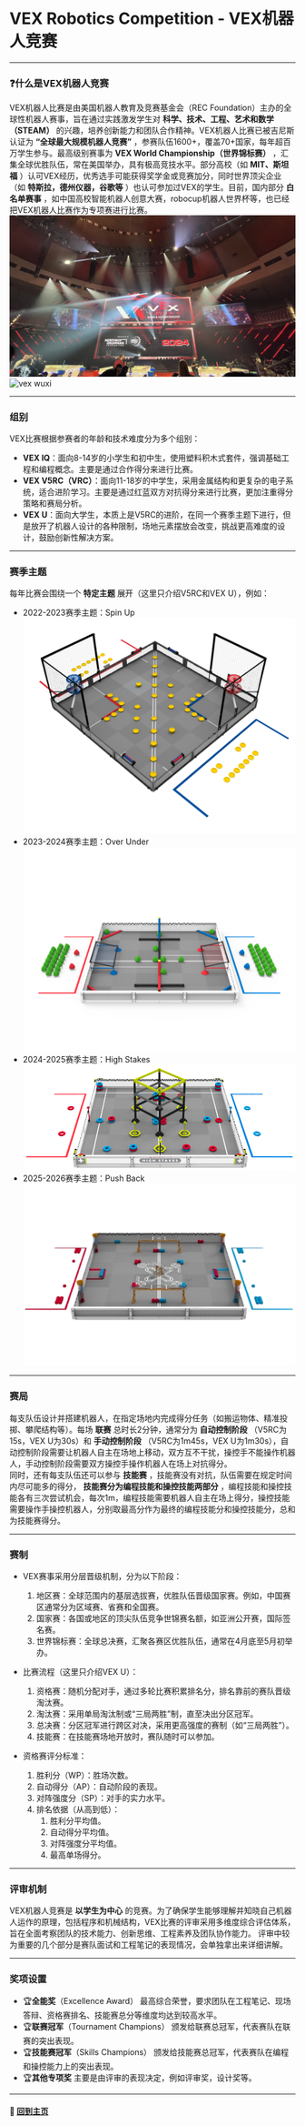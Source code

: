 # VEX Robotics Competition - VEX机器人竞赛
***

### :question:什么是VEX机器人竞赛
VEX机器人比赛是由美国机器人教育及竞赛基金会（REC Foundation）主办的全球性机器人赛事，旨在通过实践激发学生对 **科学、技术、工程、艺术和数学（STEAM）** 的兴趣，培养创新能力和团队合作精神。VEX机器人比赛已被吉尼斯认证为 **“全球最大规模机器人竞赛”** ，参赛队伍1600+，覆盖70+国家，每年超百万学生参与。最高级别赛事为 **VEX World Championship（世界锦标赛）** ，汇集全球优胜队伍，常在美国举办，具有极高竞技水平。部分高校（如 **MIT、斯坦福** ）认可VEX经历，优秀选手可能获得奖学金或竞赛加分，同时世界顶尖企业（如 **特斯拉，德州仪器，谷歌等** ）也认可参加过VEX的学生。目前，国内部分 **白名单赛事** ，如中国高校智能机器人创意大赛，robocup机器人世界杯等，也已经把VEX机器人比赛作为专项赛进行比赛。
![vex worlds](./attachment/picture/vex%20worlds.jpg)
![vex wuxi](./attachment/picture/vex%20wuxi.jpg)
***

### 组别
VEX比赛根据参赛者的年龄和技术难度分为多个组别：
- **VEX IQ**：面向8-14岁的小学生和初中生，使用塑料积木式套件，强调基础工程和编程概念。主要是通过合作得分来进行比赛。
- **VEX V5RC（VRC）**：面向11-18岁的中学生，采用金属结构和更复杂的电子系统，适合进阶学习。主要是通过红蓝双方对抗得分来进行比赛，更加注重得分策略和赛局分析。
- **VEX U**：面向大学生，本质上是V5RC的进阶，在同一个赛季主题下进行，但是放开了机器人设计的各种限制，场地元素摆放会改变，挑战更高难度的设计，鼓励创新性解决方案。
***

### 赛季主题
每年比赛会围绕一个 **特定主题** 展开（这里只介绍V5RC和VEX U），例如：

- 2022-2023赛季主题：Spin Up
  ![spin up](./attachment/picture/spin%20up.png)
- 2023-2024赛季主题：Over Under
  ![over under](./attachment/picture/over%20under.webp)
- 2024-2025赛季主题：High Stakes
  ![high stakes](./attachment/picture/high%20stakes.png)
- 2025-2026赛季主题：Push Back
  ![push back](./attachment/picture/push%20back.png)
***

### 赛局
每支队伍设计并搭建机器人，在指定场地内完成得分任务（如搬运物体、精准投掷、攀爬结构等）。每场 **联赛** 总时长2分钟，通常分为 **自动控制阶段** （V5RC为15s，VEX U为30s）和 **手动控制阶段** （V5RC为1m45s，VEX U为1m30s），自动控制阶段需要让机器人自主在场地上移动，双方互不干扰，操控手不能操作机器人，手动控制阶段需要双方操控手操作机器人在场上对抗得分。  
同时，还有每支队伍还可以参与 **技能赛** ，技能赛没有对抗，队伍需要在规定时间内尽可能多的得分， **技能赛分为编程技能和操控技能两部分** ，编程技能和操控技能各有三次尝试机会，每次1m，编程技能需要机器人自主在场上得分，操控技能需要操作手操控机器人，分别取最高分作为最终的编程技能分和操控技能分，总和为技能赛得分。
***

### 赛制

- VEX赛事采用分层晋级机制，分为以下阶段：
  1. 地区赛：全球范围内的基层选拔赛，优胜队伍晋级国家赛。例如，中国赛区通常分为区域赛、省赛和全国赛。
  2. 国家赛：各国或地区的顶尖队伍竞争世锦赛名额，如亚洲公开赛，国际签名赛。
  3. 世界锦标赛：全球总决赛，汇聚各赛区优胜队伍，通常在4月底至5月初举办。

- 比赛流程（这里只介绍VEX U）：
   1. 资格赛：随机分配对手，通过多轮比赛积累排名分，排名靠前的赛队晋级淘汰赛。
   2. 淘汰赛：采用单局淘汰制或“三局两胜”制，直至决出分区冠军。
   3. 总决赛：分区冠军进行跨区对决，采用更高强度的赛制（如“三局两胜”）。
   4. 技能赛：在技能赛场地开放时，赛队随时可以参加。
   
- 资格赛评分标准：
   1. 胜利分（WP）：胜场次数。
   2. 自动得分（AP）：自动阶段的表现。
   3. 对阵强度分（SP）：对手的实力水平。
   4. 排名依据（从高到低）：
       1. 胜利分平均值。
       2. 自动得分平均值。
       3. 对阵强度分平均值。
       4. 最高单场得分。
***

### 评审机制
VEX机器人竞赛是 **以学生为中心** 的竞赛。为了确保学生能够理解并知晓自己机器人运作的原理，包括程序和机械结构，VEX比赛的评审采用多维度综合评估体系，旨在全面考察团队的技术能力、创新思维、工程素养及团队协作能力。
评审中较为重要的几个部分是赛队面试和工程笔记的表现情况，会单独拿出来详细讲解。

***

### 奖项设置

- :trophy:**全能奖**（Excellence Award）
  最高综合荣誉，要求团队在工程笔记、现场答辩、资格赛排名、技能赛总分等维度均达到较高水平。
- :trophy:**联赛冠军**（Tournament Champions）
  颁发给联赛总冠军，代表赛队在联赛的突出表现。
- :trophy:**技能赛冠军**（Skills Champions）
  颁发给技能赛总冠军，代表赛队在编程和操控能力上的突出表现。
- :trophy:**其他专项奖**
  主要是由评审的表现决定，例如评审奖，设计奖等。

***

#### :door: [回到主页](/readme.md)